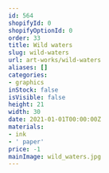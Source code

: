 ```yaml
---
id: 564
shopifyId: 0
shopifyOptionId: 0
order: 33
title: Wild waters
slug: wild-waters
url: art-works/wild-waters
aliases: []
categories:
- graphics
inStock: false
isVisible: false
height: 21
width: 30
date: 2021-01-01T00:00:00Z
materials:
- ink
- ' paper'
price: -1
mainImage: wild_waters.jpg
---
```

